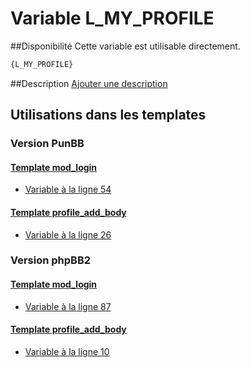 # Variable L_MY_PROFILE

##Disponibilité
Cette variable est utilisable directement.

```html
{L_MY_PROFILE}
```

##Description
[Ajouter une description](https://fa-tvars.appspot.com/var/L_MY_PROFILE)

## Utilisations dans les templates

### Version PunBB

#### [Template mod_login](punbb/mod_login.md#readme)
* [Variable &agrave; la ligne 54](../punbb/mod_login.tpl#L54)

#### [Template profile_add_body](punbb/profile_add_body.md#readme)
* [Variable &agrave; la ligne 26](../punbb/profile_add_body.tpl#L26)

### Version phpBB2

#### [Template mod_login](subsilver/mod_login.md#readme)
* [Variable &agrave; la ligne 87](../subsilver/mod_login.tpl#L87)

#### [Template profile_add_body](subsilver/profile_add_body.md#readme)
* [Variable &agrave; la ligne 10](../subsilver/profile_add_body.tpl#L10)